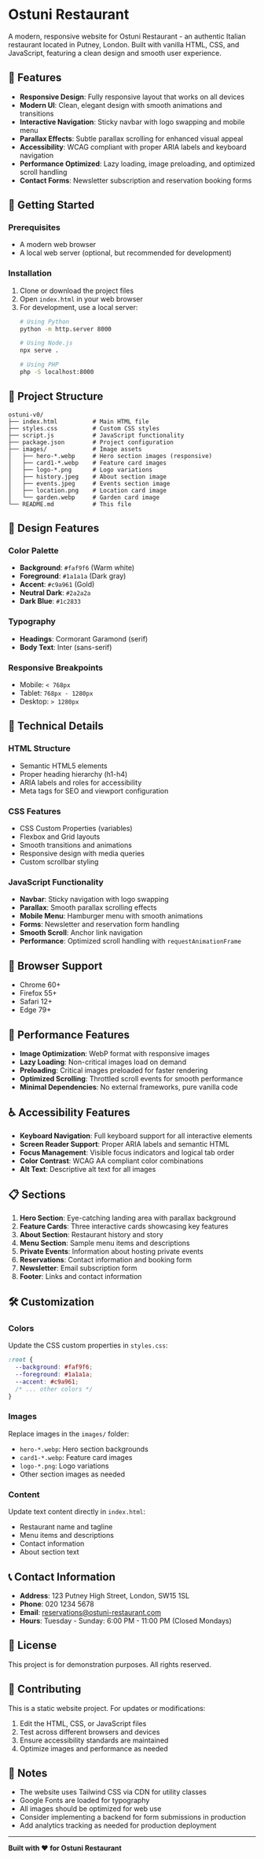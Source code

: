 # Ostuni Restaurant

A modern, responsive website for Ostuni Restaurant - an authentic Italian restaurant located in Putney, London. Built with vanilla HTML, CSS, and JavaScript, featuring a clean design and smooth user experience.

## 🍝 Features

- **Responsive Design**: Fully responsive layout that works on all devices
- **Modern UI**: Clean, elegant design with smooth animations and transitions
- **Interactive Navigation**: Sticky navbar with logo swapping and mobile menu
- **Parallax Effects**: Subtle parallax scrolling for enhanced visual appeal
- **Accessibility**: WCAG compliant with proper ARIA labels and keyboard navigation
- **Performance Optimized**: Lazy loading, image preloading, and optimized scroll handling
- **Contact Forms**: Newsletter subscription and reservation booking forms

## 🚀 Getting Started

### Prerequisites

- A modern web browser
- A local web server (optional, but recommended for development)

### Installation

1. Clone or download the project files
2. Open `index.html` in your web browser
3. For development, use a local server:
   ```bash
   # Using Python
   python -m http.server 8000
   
   # Using Node.js
   npx serve .
   
   # Using PHP
   php -S localhost:8000
   ```

## 📁 Project Structure

```
ostuni-v0/
├── index.html          # Main HTML file
├── styles.css          # Custom CSS styles
├── script.js           # JavaScript functionality
├── package.json        # Project configuration
├── images/             # Image assets
│   ├── hero-*.webp     # Hero section images (responsive)
│   ├── card1-*.webp    # Feature card images
│   ├── logo-*.png      # Logo variations
│   ├── history.jpeg    # About section image
│   ├── events.jpeg     # Events section image
│   ├── location.png    # Location card image
│   └── garden.webp     # Garden card image
└── README.md           # This file
```

## 🎨 Design Features

### Color Palette
- **Background**: `#faf9f6` (Warm white)
- **Foreground**: `#1a1a1a` (Dark gray)
- **Accent**: `#c9a961` (Gold)
- **Neutral Dark**: `#2a2a2a`
- **Dark Blue**: `#1c2833`

### Typography
- **Headings**: Cormorant Garamond (serif)
- **Body Text**: Inter (sans-serif)

### Responsive Breakpoints
- Mobile: `< 768px`
- Tablet: `768px - 1280px`
- Desktop: `> 1280px`

## 🔧 Technical Details

### HTML Structure
- Semantic HTML5 elements
- Proper heading hierarchy (h1-h4)
- ARIA labels and roles for accessibility
- Meta tags for SEO and viewport configuration

### CSS Features
- CSS Custom Properties (variables)
- Flexbox and Grid layouts
- Smooth transitions and animations
- Responsive design with media queries
- Custom scrollbar styling

### JavaScript Functionality
- **Navbar**: Sticky navigation with logo swapping
- **Parallax**: Smooth parallax scrolling effects
- **Mobile Menu**: Hamburger menu with smooth animations
- **Forms**: Newsletter and reservation form handling
- **Smooth Scroll**: Anchor link navigation
- **Performance**: Optimized scroll handling with `requestAnimationFrame`

## 📱 Browser Support

- Chrome 60+
- Firefox 55+
- Safari 12+
- Edge 79+

## 🚀 Performance Features

- **Image Optimization**: WebP format with responsive images
- **Lazy Loading**: Non-critical images load on demand
- **Preloading**: Critical images preloaded for faster rendering
- **Optimized Scrolling**: Throttled scroll events for smooth performance
- **Minimal Dependencies**: No external frameworks, pure vanilla code

## ♿ Accessibility Features

- **Keyboard Navigation**: Full keyboard support for all interactive elements
- **Screen Reader Support**: Proper ARIA labels and semantic HTML
- **Focus Management**: Visible focus indicators and logical tab order
- **Color Contrast**: WCAG AA compliant color combinations
- **Alt Text**: Descriptive alt text for all images

## 📋 Sections

1. **Hero Section**: Eye-catching landing area with parallax background
2. **Feature Cards**: Three interactive cards showcasing key features
3. **About Section**: Restaurant history and story
4. **Menu Section**: Sample menu items and descriptions
5. **Private Events**: Information about hosting private events
6. **Reservations**: Contact information and booking form
7. **Newsletter**: Email subscription form
8. **Footer**: Links and contact information

## 🛠️ Customization

### Colors
Update the CSS custom properties in `styles.css`:
```css
:root {
  --background: #faf9f6;
  --foreground: #1a1a1a;
  --accent: #c9a961;
  /* ... other colors */
}
```

### Images
Replace images in the `images/` folder:
- `hero-*.webp`: Hero section backgrounds
- `card1-*.webp`: Feature card images
- `logo-*.png`: Logo variations
- Other section images as needed

### Content
Update text content directly in `index.html`:
- Restaurant name and tagline
- Menu items and descriptions
- Contact information
- About section text

## 📞 Contact Information

- **Address**: 123 Putney High Street, London, SW15 1SL
- **Phone**: 020 1234 5678
- **Email**: reservations@ostuni-restaurant.com
- **Hours**: Tuesday - Sunday: 6:00 PM - 11:00 PM (Closed Mondays)

## 📄 License

This project is for demonstration purposes. All rights reserved.

## 🤝 Contributing

This is a static website project. For updates or modifications:
1. Edit the HTML, CSS, or JavaScript files
2. Test across different browsers and devices
3. Ensure accessibility standards are maintained
4. Optimize images and performance as needed

## 📝 Notes

- The website uses Tailwind CSS via CDN for utility classes
- Google Fonts are loaded for typography
- All images should be optimized for web use
- Consider implementing a backend for form submissions in production
- Add analytics tracking as needed for production deployment

---

**Built with ❤️ for Ostuni Restaurant**
